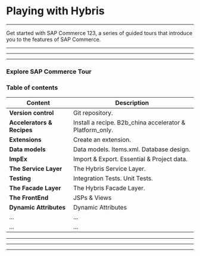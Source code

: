 # Playing with Hybris
---

Get started with SAP Commerce 123, a series of guided tours that introduce you to the features of SAP Commerce.

---
---
---

### Explore SAP Commerce Tour
### Table of contents

| **Content**                             | **Description**                                                     |
| -----------                             | -----------                                                         |
| **Version control**                     | Git repository.                                                     |
| **Accelerators & Recipes**              | Install a recipe. B2b_china accelerator & Platform_only.            |
| **Extensions**                          | Create an extension.                                                |
| **Data models**                         | Data models. Items.xml. Database design.                            |
| **ImpEx**                               | Import & Export. Essential & Project data.                          |
| **The Service Layer**                   | The Hybris Service Layer.                                           |
| **Testing**                             | Integration Tests. Unit Tests.                                      |
| **The Facade Layer**                    | The Hybris Facade Layer.                                            |
| **The FrontEnd**                        | JSPs & Views                                                        |
| **Dynamic Attributes**                  | Dynamic Attributes                                                  |
| ...                                     | ...                                                                 |
| ...                                     | ...                                                                 |

---
---
---
